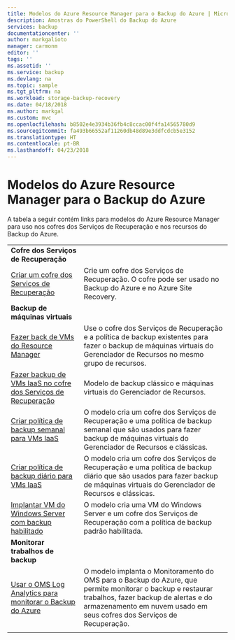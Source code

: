 ```yaml
---
title: Modelos do Azure Resource Manager para o Backup do Azure | Microsoft Docs
description: Amostras do PowerShell do Backup do Azure
services: backup
documentationcenter: ''
author: markgalioto
manager: carmonm
editor: ''
tags: ''
ms.assetid: ''
ms.service: backup
ms.devlang: na
ms.topic: sample
ms.tgt_pltfrm: na
ms.workload: storage-backup-recovery
ms.date: 04/18/2018
ms.author: markgal
ms.custom: mvc
ms.openlocfilehash: b8502e4e3934b36fb4c8ccac00f4fa14565780d9
ms.sourcegitcommit: fa493b66552af11260db48d89e3ddfcdcb5e3152
ms.translationtype: HT
ms.contentlocale: pt-BR
ms.lasthandoff: 04/23/2018
---
```

# <a name="azure-resource-manager-templates-for-azure-backup"></a>Modelos do Azure Resource Manager para o Backup do Azure

A tabela a seguir contém links para modelos do Azure Resource Manager para uso nos cofres dos Serviços de Recuperação e nos recursos do Backup do Azure.

|   |   |
|---|---|
|**Cofre dos Serviços de Recuperação** | |
| [Criar um cofre dos Serviços de Recuperação](https://github.com/Azure/azure-quickstart-templates/tree/master/101-recovery-services-vault-create)| Crie um cofre dos Serviços de Recuperação. O cofre pode ser usado no Backup do Azure e no Azure Site Recovery. |
|**Backup de máquinas virtuais**| |
| [Fazer back de VMs do Resource Manager](https://github.com/Azure/azure-quickstart-templates/tree/master/101-recovery-services-backup-vms) | Use o cofre dos Serviços de Recuperação e a política de backup existentes para fazer o backup de máquinas virtuais do Gerenciador de Recursos no mesmo grupo de recursos.|
| [Fazer backup de VMs IaaS no cofre dos Serviços de Recuperação](https://github.com/Azure/azure-quickstart-templates/tree/master/201-recovery-services-backup-classic-resource-manager-vms) | Modelo de backup clássico e máquinas virtuais do Gerenciador de Recursos. |
| [Criar política de backup semanal para VMs IaaS](https://github.com/Azure/azure-quickstart-templates/tree/master/101-recovery-services-weekly-backup-policy-create) | O modelo cria um cofre dos Serviços de Recuperação e uma política de backup semanal que são usados para fazer backup de máquinas virtuais do Gerenciador de Recursos e clássicas.|
| [Criar política de backup diário para VMs IaaS](https://github.com/Azure/azure-quickstart-templates/tree/master/101-recovery-services-daily-backup-policy-create) | O modelo cria um cofre dos Serviços de Recuperação e uma política de backup diário que são usados para fazer backup de máquinas virtuais do Gerenciador de Recursos e clássicas.|
| [Implantar VM do Windows Server com backup habilitado](https://github.com/Azure/azure-quickstart-templates/tree/master/101-recovery-services-create-vm-and-configure-backup) | O modelo cria uma VM do Windows Server e um cofre dos Serviços de Recuperação com a política de backup padrão habilitada.|
|**Monitorar trabalhos de backup** |  |
| [Usar o OMS Log Analytics para monitorar o Backup do Azure](https://github.com/Azure/azure-quickstart-templates/tree/master/101-backup-oms-monitoring) | O modelo implanta o Monitoramento do OMS para o Backup do Azure, que permite monitorar o backup e restaurar trabalhos, fazer backup de alertas e do armazenamento em nuvem usado em seus cofres dos Serviços de Recuperação.|  
|   |   |

